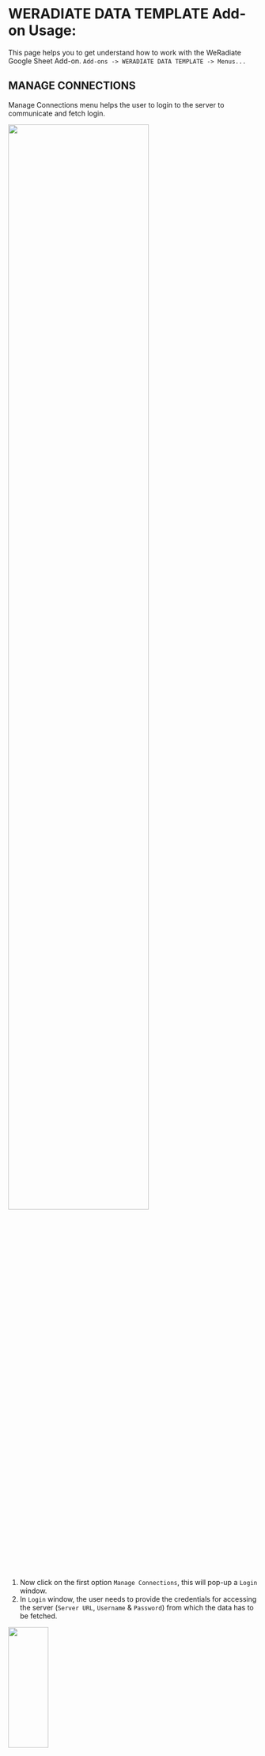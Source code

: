 # WERADIATE DATA TEMPLATE Add-on Usage:
This page helps you to get understand how to work with the WeRadiate Google Sheet Add-on.
`Add-ons -> WERADIATE DATA TEMPLATE -> Menus...`

## MANAGE CONNECTIONS
Manage Connections menu helps the user to login to the server to communicate and fetch login.

<img src="https://github.com/mukeshbharath/Add-on-test/blob/master/menu-mang-conn.png" width=75% height=75%>

1. Now click on the first option `Manage Connections`, this will pop-up a `Login` window.
2. In `Login` window, the user needs to provide the credentials for accessing the server (`Server URL`, `Username` & `Password`) from which the data has to be fetched.

<img src="https://github.com/mukeshbharath/Add-on-test/blob/master/mang-conn-login.png" width=40% height=25%>

3. For easy access the credentials have been pre-filled and just need to press `Submit` to establish the connection.
4. This will establish a connection to the server to which we need to communicate.

<img src="https://github.com/mukeshbharath/Add-on-test/blob/master/mang-conn-established.png" width=40% height=25%>

## GET DATA
1. Once you see the `Connection Established` pop-up, move on to the next menu option `Get-Data` in the WeRadiate Add-on.

<img src="https://github.com/mukeshbharath/Add-on-test/blob/master/menu-get-data.png" width=75% height=75%>

2. This menu helps to fetch the data from the server for a desired date range with various aggregations in user convenient templates.
3. `Get-Data` window provides various drop down fields for `Client`, `From Date`, `To Date`, `Select Aggregator`, `Select Template`, `Ref.Line Value (Temp)` that user has to fill with options/values.
  * Date pickers are provided for selecting `From Date` & `To Date`.

<img src="https://github.com/mukeshbharath/Add-on-test/blob/master/get-data-date.png" width=25% height=25%>

  * The Aggreagation for the data per day has to be choosed from `Select Aggregate` dropdown (`Max`/`Min`/`Mean`/`Median`).

<img src="https://github.com/mukeshbharath/Add-on-test/blob/master/get-data-aggr.png" width=25% height=25%>

  * The Template with which the user likes to view the Data has to be selected from the Select Template dropdow (from `DEC Report`/`Model1`/`Model2`/`Model3`)

<img src="https://github.com/mukeshbharath/Add-on-test/blob/master/get-data-template.png" width=25% height=25%>

  * The `Get Data` also offers user to select the `Ref. Line Value (Temp)` to provide Reference Line for Temperature which will be added as threshold in Charts for reference.

<img src="https://github.com/mukeshbharath/Add-on-test/blob/master/get-data-refLine.png" width=25% height=25%>

  * Once all the fields are provided, press `Submit`.
4. You'll see the Add-on Loads the Selected template with Data populating under it.

<img src="https://github.com/mukeshbharath/Add-on-test/blob/master/get-data-loading.png" width=40% height=25%>

## TEMPLATES
The template model details used in this Add-on are as follows:
### DEC Report Template
  * DEC Report - Displays all location (sensor) data in a Sheet.

<img src="https://github.com/mukeshbharath/Add-on-test/blob/master/DEC-Report.png" width=75% height=75%>

  * DEC Chart - Plots a cumulative representation and Displays in another Sheet.

<img src="https://github.com/mukeshbharath/Add-on-test/blob/master/DEC-Report-chart.png" width=75% height=75%>

### Model1 Template
  * Model1 - Each Sheet has location (sensors) data and resp. charts plotted, and N sheets for N number of locations available in the client.

### Model 2 Template
  * Model2 - First Sheet displays all the location (sensor) data and chart representation for each sensor (Site specific) provided in separate sheets and cumulative representation of all sensors in a sheet.

### Model 3 Template
  * Model3 - Displays sensor data and it chart representation in a sheet (Piles specific), N sheets for N Piles available in the Site.
  
<img src="https://github.com/mukeshbharath/Add-on-test/blob/master/model3-template.png" width=75% height=75%>
  
## REFRESH
On clicking `Refresh` menu, all the sheets in current workbook will be deleted and inserts a new active worksheet.

<img src="https://github.com/mukeshbharath/Add-on-test/blob/master/menu-refresh.png" width=75% height=75%>

It is designed to pop up an alert message to save the Workbook before attempting to refresh the sheets.

<img src="https://github.com/mukeshbharath/Add-on-test/blob/master/refresh-alert.png" width=25% height=25%>

## ABOUT
`About` menu displays the Product Name, its Version and Website Information.

<img src="https://github.com/mukeshbharath/Add-on-test/blob/master/about.png" width=25% height=25%>

